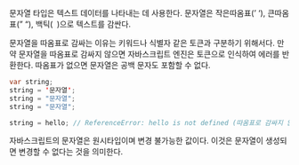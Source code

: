 문자열 타입은 텍스트 데이터를 나타내는 데 사용한다. 문자열은 작은따옴표(’ ‘), 큰따옴표(” “), 백틱(` `)으로 텍스트를 감싼다. 

문자열을 따옴표로 감싸는 이유는 키워드나 식별자 같은 토큰과 구분하기 위해서다. 만약 문자열을 따옴표로 감싸지 않으면 자바스크립트 엔진은 토큰으로 인식하여 에러를 반환한다. 따옴표가 없으면 문자열은 공백 문자도 포함할 수 없다.

```java
var string;
string = '문자열';
string = "문자열";
string = "문자열";

string = hello; // ReferenceError: hello is not defined (따옴표로 감싸지 않은 hello를 식별자로 인식한다.)
```

자바스크립트의 문자열은 원시타입이며 변경 불가능한 값이다. 이것은 문자열이 생성되면 변경할 수 없다는 것을 의미한다.
